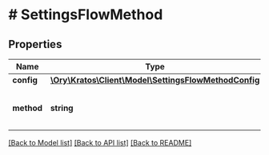 # # SettingsFlowMethod

## Properties

Name | Type | Description | Notes
------------ | ------------- | ------------- | -------------
**config** | [**\Ory\Kratos\Client\Model\SettingsFlowMethodConfig**](SettingsFlowMethodConfig.md) |  |
**method** | **string** | Method is the name of this flow method. |

[[Back to Model list]](../../README.md#models) [[Back to API list]](../../README.md#endpoints) [[Back to README]](../../README.md)

